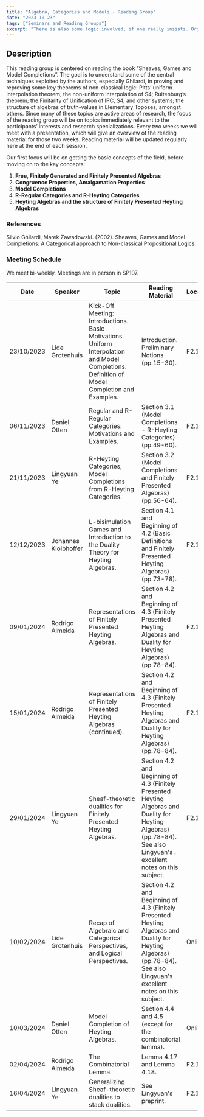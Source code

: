 ```yaml
---
title: "Algebra, Categories and Models - Reading Group"
date: "2023-10-23"
tags: ["Seminars and Reading Groups"]
excerpt: "There is also some logic involved, if one really insists. Organized by Rodrigo Almeida and Lingyuan Ye."
---
```



**Description**
---------------

This reading group is centered on reading the book “Sheaves, Games and Model Completions”. The goal is to understand some of the central techniques exploited by the authors, especially Ghilardi, in proving and reproving some key theorems of non-classical logic: Pitts’ uniform interpolation theorem; the non-uniform interpolation of S4; Ruitenburg’s theorem; the Finitarity of Unification of IPC, S4, and other systems; the structure of algebras of truth-values in Elementary Toposes; amongst others. Since many of these topics are active areas of research, the focus of the reading group will be on topics immediately relevant to the participants’ interests and research specializations. Every two weeks we will meet with a presentation, which will give an overview of the reading material for those two weeks. Reading material will be updated regularly here at the end of each session.

Our first focus will be on getting the basic concepts of the field, before moving on to the key concepts:

1.  **Free, Finitely Generated and Finitely Presented Algebras**
2.  **Congruence Properties, Amalgamation Properties**
3.  **Model Completions**
4.  **R-Regular Categories and R-Heyting Categories**
5.  **Heyting Algebras and the structure of Finitely Presented Heyting Algebras**

### **References**

Silvio Ghilardi, Marek Zawadowski. (2002). Sheaves, Games and Model Completions: A Categorical approach to Non-classical Propositional Logics.

### **Meeting Schedule**

We meet bi-weekly. Meetings are in person in SP107.

| Date       | Speaker              | Topic                                                                                                                                         | Reading Material                                                                                                                                                                 | Location | Time        |
|------------|----------------------|-----------------------------------------------------------------------------------------------------------------------------------------------|----------------------------------------------------------------------------------------------------------------------------------------------------------------------------------|----------|-------------|
| 23/10/2023 | Lide Grotenhuis      | Kick-Off Meeting: Introductions. Basic Motivations. Uniform Interpolation and Model Completions. Definition of Model Completion and Examples. | Introduction. Preliminary Notions (pp.15-30).                                                                                                                                    | F2.11    | 11h00-13h00 |
| 06/11/2023 | Daniel Otten         |  Regular and R-Regular Categories: Motivations and Examples.                                                                                  | Section 3.1 (Model Completions - R-Heyting Categories) (pp.49-60).                                                                                                               | F2.11    | 11h00-13h00 |
| 21/11/2023 | Lingyuan Ye          |  R-Heyting Categories, Model Completions from R-Heyting Categories.                                                                           | Section 3.2 (Model Completions and Finitely Presented Algebras) (pp.56-64).                                                                                                      | F2.11    | 11h00-13h00 |
| 12/12/2023 | Johannes Kloibhoffer | L-bisimulation Games and Introduction to the Duality Theory for Heyting Algebras.                                                             | Section 4.1 and Beginning of 4.2 (Basic Definitions and Finitely Presented Heyting Algebras) (pp.73-78).                                                                         | F2.11    | 15h00-17h00 |
| 09/01/2024 | Rodrigo Almeida      | Representations of Finitely Presented Heyting Algebras.                                                                                       | Section 4.2 and Beginning of 4.3 (Finitely Presented Heyting Algebras and Duality for Heyting Algebras) (pp.78-84).                                                              | F2.11    | 15h00-17h00 |
| 15/01/2024 | Rodrigo Almeida      | Representations of Finitely Presented Heyting Algebras (continued).                                                                           | Section 4.2 and Beginning of 4.3 (Finitely Presented Heyting Algebras and Duality for Heyting Algebras) (pp.78-84).                                                              | F2.11    | 15h00-17h00 |
| 29/01/2024 | Lingyuan Ye          | Sheaf-theoretic dualities for Finitely Presented Heyting Algebras.                                                                            | Section 4.2 and Beginning of 4.3 (Finitely Presented Heyting Algebras and Duality for Heyting Algebras) (pp.78-84). See also Lingyuan's .  excellent notes  on this subject.<br> | F2.11    | 15h00-17h00 |
| 10/02/2024 | Lide Grotenhuis      | Recap of Algebraic and Categorical Perspectives, and Logical Perspectives.                                                                    | Section 4.2 and Beginning of 4.3 (Finitely Presented Heyting Algebras and Duality for Heyting Algebras) (pp.78-84). See also Lingyuan's .  excellent notes  on this subject.<br> | Online   | 15h00-17h00 |
| 10/03/2024 | Daniel Otten         | Model Completion of Heyting Algebras.                                                                                                         | Section 4.4 and 4.5 (except for the combinatorial lemma).<br>                                                                                                                    | Online   | 15h00-17h00 |
| 02/04/2024 | Rodrigo Almeida      | The Combinatorial Lemma.                                                                                                                      | Lemma 4.17 and Lemma 4.18.<br>                                                                                                                                                   | F2.11    | 15h00-17h00 |
| 16/04/2024 | Lingyuan Ye          | Generalizing Sheaf-theoretic dualities to stack dualities.                                                                                    | See Lingyuan's preprint.<br>                                                                                                                                                     | F2.11    | 15h00-17h00 |
